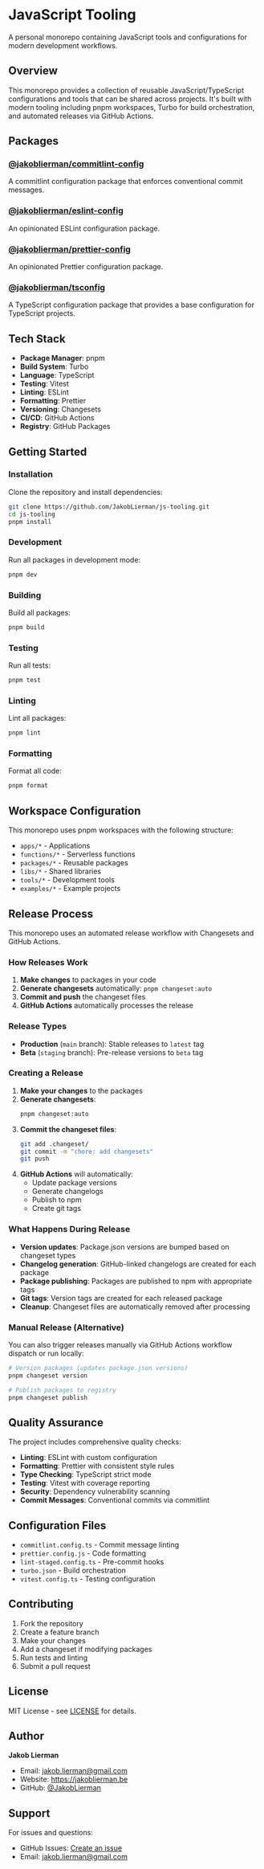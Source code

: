 # JavaScript Tooling

A personal monorepo containing JavaScript tools and configurations for modern development workflows.

## Overview

This monorepo provides a collection of reusable JavaScript/TypeScript configurations and tools that can be shared across projects. It's built with modern tooling including pnpm workspaces, Turbo for build orchestration, and automated releases via GitHub Actions.

## Packages

### [@jakoblierman/commitlint-config](./packages/commitlint-config/README.md)

A commitlint configuration package that enforces conventional commit messages.

### [@jakoblierman/eslint-config](./packages/eslint-config/README.md)

An opinionated ESLint configuration package.

### [@jakoblierman/prettier-config](./packages/prettier-config/README.md)

An opinionated Prettier configuration package.

### [@jakoblierman/tsconfig](./packages/tsconfig/README.md)

A TypeScript configuration package that provides a base configuration for TypeScript projects.

## Tech Stack

- **Package Manager**: pnpm
- **Build System**: Turbo
- **Language**: TypeScript
- **Testing**: Vitest
- **Linting**: ESLint
- **Formatting**: Prettier
- **Versioning**: Changesets
- **CI/CD**: GitHub Actions
- **Registry**: GitHub Packages

## Getting Started

### Installation

Clone the repository and install dependencies:

```bash
git clone https://github.com/JakobLierman/js-tooling.git
cd js-tooling
pnpm install
```

### Development

Run all packages in development mode:

```bash
pnpm dev
```

### Building

Build all packages:

```bash
pnpm build
```

### Testing

Run all tests:

```bash
pnpm test
```

### Linting

Lint all packages:

```bash
pnpm lint
```

### Formatting

Format all code:

```bash
pnpm format
```

## Workspace Configuration

This monorepo uses pnpm workspaces with the following structure:

- `apps/*` - Applications
- `functions/*` - Serverless functions
- `packages/*` - Reusable packages
- `libs/*` - Shared libraries
- `tools/*` - Development tools
- `examples/*` - Example projects

## Release Process

This monorepo uses an automated release workflow with Changesets and GitHub Actions.

### How Releases Work

1. **Make changes** to packages in your code
2. **Generate changesets** automatically: `pnpm changeset:auto`
3. **Commit and push** the changeset files
4. **GitHub Actions** automatically processes the release

### Release Types

- **Production** (`main` branch): Stable releases to `latest` tag
- **Beta** (`staging` branch): Pre-release versions to `beta` tag

### Creating a Release

1. **Make your changes** to the packages
2. **Generate changesets**:
   ```bash
   pnpm changeset:auto
   ```
3. **Commit the changeset files**:
   ```bash
   git add .changeset/
   git commit -m "chore: add changesets"
   git push
   ```
4. **GitHub Actions** will automatically:
   - Update package versions
   - Generate changelogs
   - Publish to npm
   - Create git tags

### What Happens During Release

- **Version updates**: Package.json versions are bumped based on changeset types
- **Changelog generation**: GitHub-linked changelogs are created for each package
- **Package publishing**: Packages are published to npm with appropriate tags
- **Git tags**: Version tags are created for each released package
- **Cleanup**: Changeset files are automatically removed after processing

### Manual Release (Alternative)

You can also trigger releases manually via GitHub Actions workflow dispatch or run locally:

```bash
# Version packages (updates package.json versions)
pnpm changeset version

# Publish packages to registry
pnpm changeset publish
```

## Quality Assurance

The project includes comprehensive quality checks:

- **Linting**: ESLint with custom configuration
- **Formatting**: Prettier with consistent style rules
- **Type Checking**: TypeScript strict mode
- **Testing**: Vitest with coverage reporting
- **Security**: Dependency vulnerability scanning
- **Commit Messages**: Conventional commits via commitlint

## Configuration Files

- `commitlint.config.ts` - Commit message linting
- `prettier.config.js` - Code formatting
- `lint-staged.config.ts` - Pre-commit hooks
- `turbo.json` - Build orchestration
- `vitest.config.ts` - Testing configuration

## Contributing

1. Fork the repository
2. Create a feature branch
3. Make your changes
4. Add a changeset if modifying packages
5. Run tests and linting
6. Submit a pull request

## License

MIT License - see [LICENSE](./LICENSE) for details.

## Author

**Jakob Lierman**

- Email: jakob.lierman@gmail.com
- Website: https://jakoblierman.be
- GitHub: [@JakobLierman](https://github.com/JakobLierman)

## Support

For issues and questions:

- GitHub Issues: [Create an issue](https://github.com/JakobLierman/js-tooling/issues)
- Email: jakob.lierman@gmail.com
